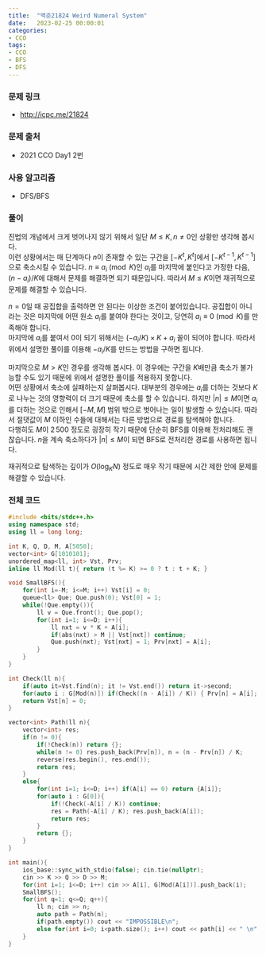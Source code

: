 ```yaml
---
title:  "백준21824 Weird Numeral System"
date:   2023-02-25 00:00:01
categories:
- CCO
tags:
- CCO
- BFS
- DFS
---
```


### 문제 링크
* http://icpc.me/21824

### 문제 출처
* 2021 CCO Day1 2번

### 사용 알고리즘
* DFS/BFS

### 풀이
진법의 개념에서 크게 벗어나지 않기 위해서 일단 $M \leq K, n \neq 0$인 상황만 생각해 봅시다.<br>
이런 상황에서는 매 단계마다 $n$이 존재할 수 있는 구간을 $[-K^t, K^t]$에서 $[-K^{t-1}, K^{t-1}]$으로 축소시킬 수 있습니다. $n \equiv a_i \pmod K$인 $a_i$를 마지막에 붙인다고 가정한 다음, $(n-a_i)/K$에 대해서 문제를 해결하면 되기 때문입니다. 따라서 $M \leq K$이면 재귀적으로 문제를 해결할 수 있습니다.

$n = 0$일 때 공집합을 출력하면 안 된다는 이상한 조건이 붙어있습니다. 공집합이 아니라는 것은 마지막에 어떤 원소 $a_i$를 붙여야 한다는 것이고, 당연히 $a_i \equiv 0 \pmod K$를 만족해야 합니다.<br>
마지막에 $a_i$를 붙여서 $0$이 되기 위해서는 $(-a_i/K)\times K + a_i$ 꼴이 되어야 합니다. 따라서 위에서 설명한 풀이를 이용해 $-a_i/K$를 만드는 방법을 구하면 됩니다.

마지막으로 $M > K$인 경우를 생각해 봅시다. 이 경우에는 구간을 $K$배만큼 축소가 불가능할 수도 있기 때문에 위에서 설명한 풀이를 적용하지 못합니다.<br>
어떤 상황에서 축소에 실패하는지 살펴봅시다. 대부분의 경우에는 $a_i$를 더하는 것보다 $K$로 나누는 것의 영향력이 더 크기 때문에 축소를 할 수 있습니다. 하지만 $\vert n \vert \leq M$이면 $a_i$를 더하는 것으로 인해서 $[-M, M]$ 범위 밖으로 벗어나는 일이 발생할 수 있습니다. 따라서 절댓값이 $M$ 이하인 수들에 대해서는 다른 방법으로 경로를 탐색해야 합니다.<br>
다행히도 $M$이 $2\,500$ 정도로 굉장히 작기 때문에 단순히 BFS를 이용해 전처리해도 괜찮습니다. $n$을 계속 축소하다가 $\vert n \vert \leq M$이 되면 BFS로 전처리한 경로를 사용하면 됩니다.

재귀적으로 탐색하는 깊이가 $O(\log_K N)$ 정도로 매우 작기 때문에 시간 제한 안에 문제를 해결할 수 있습니다.

### 전체 코드
```cpp
#include <bits/stdc++.h>
using namespace std;
using ll = long long;

int K, Q, D, M, A[5050];
vector<int> G[1010101];
unordered_map<ll, int> Vst, Prv;
inline ll Mod(ll t){ return (t %= K) >= 0 ? t : t + K; }

void SmallBFS(){
    for(int i=-M; i<=M; i++) Vst[i] = 0;
    queue<ll> Que; Que.push(0); Vst[0] = 1;
    while(!Que.empty()){
        ll v = Que.front(); Que.pop();
        for(int i=1; i<=D; i++){
            ll nxt = v * K + A[i];
            if(abs(nxt) > M || Vst[nxt]) continue;
            Que.push(nxt); Vst[nxt] = 1; Prv[nxt] = A[i];
        }
    }
}

int Check(ll n){
    if(auto it=Vst.find(n); it != Vst.end()) return it->second;
    for(auto i : G[Mod(n)]) if(Check((n - A[i]) / K)) { Prv[n] = A[i]; return Vst[n] = 1; }
    return Vst[n] = 0;
}

vector<int> Path(ll n){
    vector<int> res;
    if(n != 0){
        if(!Check(n)) return {};
        while(n != 0) res.push_back(Prv[n]), n = (n - Prv[n]) / K;
        reverse(res.begin(), res.end());
        return res;
    }
    else{
        for(int i=1; i<=D; i++) if(A[i] == 0) return {A[i]};
        for(auto i : G[0]){
            if(!Check(-A[i] / K)) continue;
            res = Path(-A[i] / K); res.push_back(A[i]);
            return res;
        }
        return {};
    }
}

int main(){
    ios_base::sync_with_stdio(false); cin.tie(nullptr);
    cin >> K >> Q >> D >> M;
    for(int i=1; i<=D; i++) cin >> A[i], G[Mod(A[i])].push_back(i);
    SmallBFS();
    for(int q=1; q<=Q; q++){
        ll n; cin >> n;
        auto path = Path(n);
        if(path.empty()) cout << "IMPOSSIBLE\n";
        else for(int i=0; i<path.size(); i++) cout << path[i] << " \n"[i+1==path.size()];
    }
}
```
